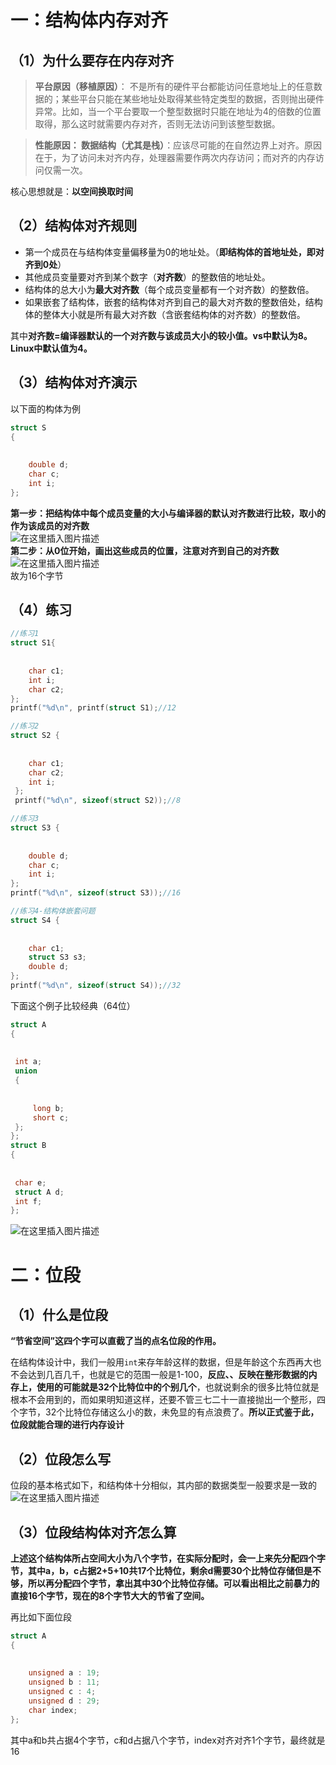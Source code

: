  

# 一：结构体内存对齐

## （1）为什么要存在内存对齐

> **平台原因（移植原因）**： 不是所有的硬件平台都能访问任意地址上的任意数据的；某些平台只能在某些地址处取得某些特定类型的数据，否则抛出硬件异常。比如，当一个平台要取一个整型数据时只能在地址为4的倍数的位置取得，那么这时就需要内存对齐，否则无法访问到该整型数据。

> **性能原因： 数据结构（尤其是栈）**：应该尽可能的在自然边界上对齐。原因在于，为了访问未对齐内存，处理器需要作两次内存访问；而对齐的内存访问仅需一次。

核心思想就是：**以空间换取时间**

## （2）结构体对齐规则

- 第一个成员在与结构体变量偏移量为0的地址处。（**即结构体的首地址处，即对齐到0处**）
- 其他成员变量要对齐到某个数字（**对齐数**）的整数倍的地址处。
- 结构体的总大小为**最大对齐数**（每个成员变量都有一个对齐数）的整数倍。
- 如果嵌套了结构体，嵌套的结构体对齐到自己的最大对齐数的整数倍处，结构体的整体大小就是所有最大对齐数（含嵌套结构体的对齐数）的整数倍。

其中**对齐数=编译器默认的一个对齐数与该成员大小的较小值。vs中默认为8。Linux中默认值为4。**

## （3）结构体对齐演示

以下面的构体为例

```c
struct S
{
            
            
	double d;
	char c;
	int i;
};

```

**第一步：把结构体中每个成员变量的大小与编译器的默认对齐数进行比较，取小的作为该成员的对齐数**  
![在这里插入图片描述](https://ziquyun.com/main/csdn/img?url=https%3A%2F%2Fimg-blog.csdnimg.cn%2F202105061652050.png%3Fx-oss-process%3Dimage%2Fwatermark%2Ctype_ZmFuZ3poZW5naGVpdGk%2Cshadow_10%2Ctext_aHR0cHM6Ly9ibG9nLmNzZG4ubmV0L3FxXzM5MTgzMDM0%2Csize_16%2Ccolor_FFFFFF%2Ct_70&rfUrl=https%3A%2F%2Fzhangxing-tech.blog.csdn.net%2Farticle%2Fdetails%2F116457144)  
**第二步：从0位开始，画出这些成员的位置，注意对齐到自己的对齐数**  
![在这里插入图片描述](https://ziquyun.com/main/csdn/img?url=https%3A%2F%2Fimg-blog.csdnimg.cn%2F20210506165759777.png%3Fx-oss-process%3Dimage%2Fwatermark%2Ctype_ZmFuZ3poZW5naGVpdGk%2Cshadow_10%2Ctext_aHR0cHM6Ly9ibG9nLmNzZG4ubmV0L3FxXzM5MTgzMDM0%2Csize_16%2Ccolor_FFFFFF%2Ct_70&rfUrl=https%3A%2F%2Fzhangxing-tech.blog.csdn.net%2Farticle%2Fdetails%2F116457144)  
故为16个字节

## （4）练习

```c
//练习1
struct S1{
            
            
	char c1;
	int i;
	char c2;
};
printf("%d\n", printf(struct S1);//12

//练习2 
struct S2 {
            
            
    char c1;    
    char c2;    
    int i; 
 }; 
 printf("%d\n", sizeof(struct S2));//8

//练习3 
struct S3 {
            
            
    double d;    
    char c;    
    int i; 
}; 
printf("%d\n", sizeof(struct S3));//16

//练习4-结构体嵌套问题 
struct S4 {
            
            
    char c1;    
    struct S3 s3;    
    double d; 
}; 
printf("%d\n", sizeof(struct S4));//32

```

下面这个例子比较经典（64位）

```c
struct A
{
            
            
 int a;
 union
 {
            
            
     long b;
     short c;
 };
};
struct B
{
            
            
 char e;
 struct A d;
 int f;
};
```

![在这里插入图片描述](https://ziquyun.com/main/csdn/img?url=https%3A%2F%2Fimg-blog.csdnimg.cn%2F07d56e9f51414a6d88a1fdf312dfb94e.png%3Fx-oss-process%3Dimage%2Fwatermark%2Ctype_ZHJvaWRzYW5zZmFsbGJhY2s%2Cshadow_50%2Ctext_Q1NETiBA5oiR5pOm5LqGREo%3D%2Csize_20%2Ccolor_FFFFFF%2Ct_70%2Cg_se%2Cx_16&rfUrl=https%3A%2F%2Fzhangxing-tech.blog.csdn.net%2Farticle%2Fdetails%2F116457144)

# 二：位段

## （1）什么是位段

**“节省空间”这四个字可以直截了当的点名位段的作用。**

在结构体设计中，我们一般用`int`来存年龄这样的数据，但是年龄这个东西再大也不会达到几百几千，也就是它的范围一般是1-100，**反应、、反映在整形数据的内存上，使用的可能就是32个比特位中的个别几个**，也就说剩余的很多比特位就是根本不会用到的，而如果明知道这样，还要不管三七二十一直接抛出一个整形，四个字节，32个比特位存储这么小的数，未免显的有点浪费了。**所以正式鉴于此，位段就能合理的进行内存设计**

## （2）位段怎么写

位段的基本格式如下，和结构体十分相似，其内部的数据类型一般要求是一致的  
![在这里插入图片描述](https://ziquyun.com/main/csdn/img?url=https%3A%2F%2Fimg-blog.csdnimg.cn%2F20210506170236152.png%3Fx-oss-process%3Dimage%2Fwatermark%2Ctype_ZmFuZ3poZW5naGVpdGk%2Cshadow_10%2Ctext_aHR0cHM6Ly9ibG9nLmNzZG4ubmV0L3FxXzM5MTgzMDM0%2Csize_16%2Ccolor_FFFFFF%2Ct_70&rfUrl=https%3A%2F%2Fzhangxing-tech.blog.csdn.net%2Farticle%2Fdetails%2F116457144)

## （3）位段结构体对齐怎么算

**上述这个结构体所占空间大小为八个字节，在实际分配时，会一上来先分配四个字节，其中a，b，c占据2+5+10共17个比特位，剩余d需要30个比特位存储但是不够，所以再分配四个字节，拿出其中30个比特位存储。可以看出相比之前暴力的直接16个字节，现在的8个字节大大的节省了空间。**

再比如下面位段

```c
struct A
{
            
            
	unsigned a : 19;
	unsigned b : 11;
	unsigned c : 4;
	unsigned d : 29;	
	char index;
};
```

其中a和b共占据4个字节，c和d占据八个字节，index对齐对齐1个字节，最终就是16